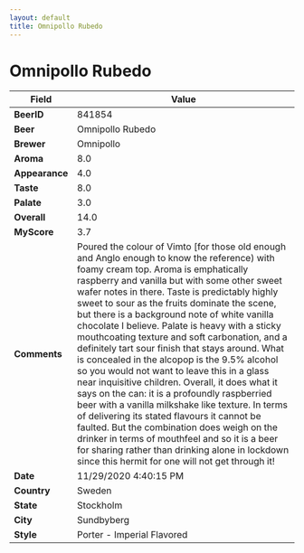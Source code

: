 ```yaml
---
layout: default
title: Omnipollo Rubedo
---
```


# Omnipollo Rubedo

| Field         | Value     |
|---------------|-----------|
| **BeerID** | 841854 |
| **Beer** | Omnipollo Rubedo |
| **Brewer** | Omnipollo |
| **Aroma** | 8.0 |
| **Appearance** | 4.0 |
| **Taste** | 8.0 |
| **Palate** | 3.0 |
| **Overall** | 14.0 |
| **MyScore** | 3.7 |
| **Comments** | Poured the colour of Vimto [for those old enough and Anglo enough to know the reference) with foamy cream top. Aroma is emphatically raspberry and vanilla but with some other sweet wafer notes in there. Taste is predictably highly sweet to sour as the fruits dominate the scene, but there is a background note of white vanilla chocolate I believe. Palate is heavy with a sticky mouthcoating texture and soft carbonation, and a definitely tart sour finish that stays around. What is  concealed in the alcopop is the 9.5% alcohol so you would not want to leave this in a glass near inquisitive children. Overall, it does what it says on the can: it is a profoundly raspberried beer with a vanilla milkshake like texture. In terms of delivering its stated flavours it cannot be faulted. But the combination does weigh on the drinker in terms of mouthfeel and so it is a beer for sharing rather than drinking alone in lockdown since this hermit for one will not get through it! |
| **Date** | 11/29/2020 4:40:15 PM |
| **Country** | Sweden |
| **State** | Stockholm |
| **City** | Sundbyberg |
| **Style** | Porter - Imperial Flavored |
